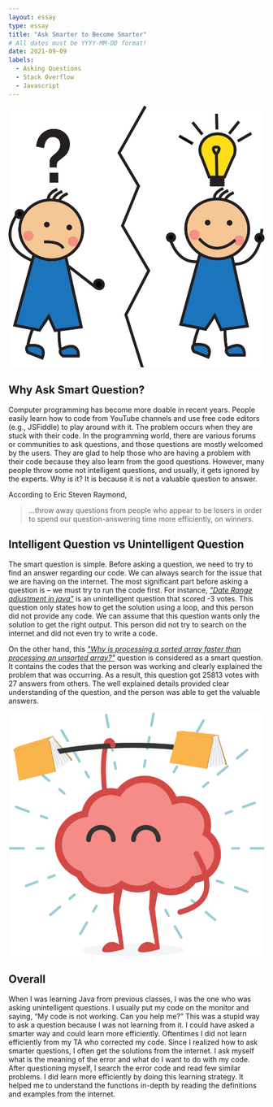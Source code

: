 ```yaml
---
layout: essay
type: essay
title: "Ask Smarter to Become Smarter"
# All dates must be YYYY-MM-DD format!
date: 2021-09-09
labels:
  - Asking Questions
  - Stack Overflow
  - Javascript
---
```


<img class="ui centered image medium rounded" src="../images/question.jpg">

## Why Ask Smart Question?

Computer programming has become more doable in recent years. People easily learn how to code from YouTube channels and use free code editors (e.g., JSFiddle) to play around with it. The problem occurs when they are stuck with their code. In the programming world, there are various forums or communities to ask questions, and those questions are mostly welcomed by the users. They are glad to help those who are having a problem with their code because they also learn from the good questions. However, many people throw some not intelligent questions, and usually, it gets ignored by the experts. Why is it? It is because it is not a valuable question to answer.

According to Eric Steven Raymond, 
> …throw away questions from people who appear to be losers in order to spend our question-answering time more efficiently, on winners.

## Intelligent Question vs Unintelligent Question

The smart question is simple. Before asking a question, we need to try to find an answer regarding our code. We can always search for the issue that we are having on the internet. The most significant part before asking a question is – we must try to run the code first. For instance, [_"Date Range adjustment in java"_](https://stackoverflow.com/questions/69103486/date-range-adjustment-in-java) is an unintelligent question that scored -3 votes. This question only states how to get the solution using a loop, and this person did not provide any code. We can assume that this question wants only the solution to get the right output. This person did not try to search on the internet and did not even try to write a code.

On the other hand, this [_"Why is processing a sorted array faster than processing an unsorted array?"_](https://stackoverflow.com/questions/11227809/why-is-processing-a-sorted-array-faster-than-processing-an-unsorted-array) question is considered as a smart question. It contains the codes that the person was working and clearly explained the problem that was occurring. As a result, this question got 25813 votes with 27 answers from others. The well explained details provided clear understanding of the question, and the person was able to get the valuable answers.


<img class="ui medium right floated rounded image" src="../images/brain.png">

## Overall
When I was learning Java from previous classes, I was the one who was asking unintelligent questions. I usually put my code on the monitor and saying, “My code is not working. Can you help me?” This was a stupid way to ask a question because I was not learning from it. I could have asked a smarter way and could learn more efficiently. Oftentimes I did not learn efficiently from my TA who corrected my code. Since I realized how to ask smarter questions, I often get the solutions from the internet. I ask myself what is the meaning of the error and what do I want to do with my code. After questioning myself, I search the error code and read few similar problems. I did learn more efficiently by doing this learning strategy. It helped me to understand the functions in-depth by reading the definitions and examples from the internet.




